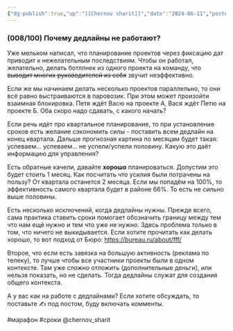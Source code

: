 ```yaml
---
{"dg-publish":true,"up":"[[Chernov sharit]]","date":"2024-06-11","posted":"https://t.me/chernov_sharit/543","modified_at":"2024-06-11T18:19:42+03:00","published_at":"2024-06-11T19:05:00+03:00","dg-path":"/chernov_sharit/2024-06-11 почему дедлайны не работают.md","permalink":"/chernov-sharit/2024-06-11-pochemu-dedlajny-ne-rabotayut/","dgPassFrontmatter":true}
---
```



### (008/100) Почему дедлайны не работают?

Уже мельком написал, что планирование проектов через фиксацию дат приводит к нежелательным последствиям. Чтобы он работал, желательно, делать ботллнек из одного проекта на команду, что ~~выводит многих руководителей из себя~~ звучит неэффективно.

Если же мы начинаем делать несколько проектов параллельно, то они всё равно выстраиваются в паровозик. При этом может произойти взаимная блокировка. Петя ждёт Васю на проекте А, Вася ждёт Петю на проекте Б. Оба скоро надо сдавать, с какого начать?

Если речь идёт про квартальное планирование, то при установление сроков есть желание сэкономить силы - поставить всем дедлайн на конец квартала. Дальше прогнозная картина по месяцам будет такая: успеваем... успеваем... не успели/успели половину. Какую это даёт информацию для управления?

Есть обратные качели, давайте **хорошо** планироваться. Допустим это будет стоить 1 месяц. Как посчитать что усилия были потрачены на пользу? От квартала останется 2 месяца. Если мы попадём на 100%, то эффективность самого квартала будет в районе 66%. То есть не сильно выше половины.

Есть несколько исключений, когда дедлайны нужны. Прежде всего, сама практика ставить сроки помогает обозначить границу между тем что нам ещё нужно и тем что уже не нужно. Здесь проблема только в том, что ничего не выкидывается. Если хотите прочитать как делать хорошо, то вот подход от Бюро: https://bureau.ru/about/fff/

Второе, что если есть завязка на большую активность (реклама по телеку), то лучше чтобы все участники проекты были в одном контексте. Там уже сложно отложить (дополнительные деньги), или нельзя показать, но не сделать. Тогда дедлайны служат для создания общего контекста.

А у вас как на работе с дедлайнами? Если хотите обсуждать, то поставьте ✍️ под постом,  буду включать комменты.

#марафон  #сроки @chernov_sharit
